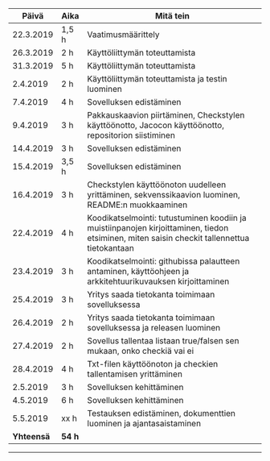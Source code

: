  Päivä |     Aika  |  Mitä tein |
 -------|----------------|----------------
 22.3.2019 |  1,5 h  | Vaatimusmäärittely
 26.3.2019 | 2 h     |  Käyttöliittymän toteuttamista
 31.3.2019 | 5 h     | Käyttöliittymän toteuttamista
 2.4.2019  | 2 h     | Käyttöliittymän toteuttamista ja testin luominen
 7.4.2019  | 4 h     | Sovelluksen edistäminen
 9.4.2019  | 3 h     | Pakkauskaavion piirtäminen, Checkstylen käyttöönotto, Jacocon käyttöönotto, repositorion siistiminen
 14.4.2019 | 3 h     | Sovelluksen edistäminen
 15.4.2019 | 3,5 h   | Sovelluksen edistäminen
 16.4.2019 | 3 h     | Checkstylen käyttöönoton uudelleen yrittäminen, sekvenssikaavion luominen, README:n muokkaaminen
 22.4.2019 | 4 h     | Koodikatselmointi: tutustuminen koodiin ja muistiinpanojen kirjoittaminen, tiedon etsiminen, miten saisin checkit tallennettua tietokantaan
 23.4.2019  | 3 h     | Koodikatselmointi: githubissa palautteen antaminen, käyttöohjeen ja arkkitehtuurikuvauksen kirjoittaminen
 25.4.2019 | 3 h     | Yritys saada tietokanta toimimaan sovelluksessa
 26.4.2019 | 2 h     | Yritys saada tietokanta toimimaan sovelluksessa ja releasen luominen
 27.4.2019 | 2 h    | Sovellus tallentaa listaan true/falsen sen mukaan, onko checkiä vai ei 
 28.4.2019 | 4 h    | Txt-filen käyttöönoton ja checkien tallentamisen yrittäminen
 2.5.2019  | 3 h    | Sovelluksen kehittäminen
 4.5.2019  | 6 h    | Sovelluksen kehittäminen
 5.5.2019  | xx h   | Testauksen edistäminen, dokumenttien luominen ja ajantasaistaminen
 **Yhteensä** | **54 h** |
 -----------------------------------
